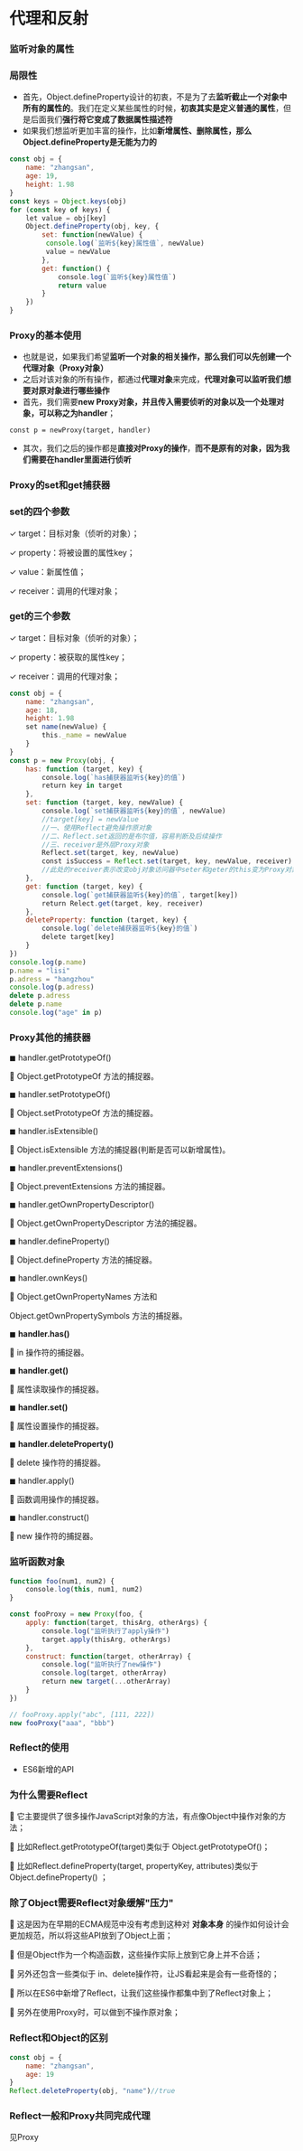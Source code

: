 # 代理和反射

### 监听对象的属性

### 局限性

- 首先，Object.defineProperty设计的初衷，不是为了去**监听截止一个对象中所有的属性的**。我们在定义某些属性的时候，**初衷其实是定义普通的属性**，但是后面我们**强行将它变成了数据属性描述符**
- 如果我们想监听更加丰富的操作，比如**新增属性、删除属性，那么Object.defineProperty是无能为力的**

```jsx
const obj = {
    name: "zhangsan",
    age: 19,
    height: 1.98
}
const keys = Object.keys(obj)
for (const key of keys) {
    let value = obj[key]
    Object.defineProperty(obj, key, {
        set: function(newValue) {
         console.log(`监听${key}属性值`, newValue)
         value = newValue
        },
        get: function() {
            console.log(`监听${key}属性值`)
            return value
        }
    })
}
```

### Proxy的基本使用

- 也就是说，如果我们希望**监听一个对象的相关操作，那么我们可以先创建一个代理对象（Proxy对象）**
- 之后对该对象的所有操作，都通过**代理对象**来完成，**代理对象可以监听我们想要对原对象进行哪些操作**
- 首先，我们需要**new Proxy对象，并且传入需要侦听的对象以及一个处理对象，可以称之为handler**；

`const p = newProxy(target, handler)`

- 其次，我们之后的操作都是**直接对Proxy的操作**，**而不是原有的对象，因为我们需要在handler里面进行侦听**

### Proxy的set和get捕获器

### set的四个参数

✓ target：目标对象（侦听的对象）；

✓ property：将被设置的属性key；

✓ value：新属性值；

✓ receiver：调用的代理对象；

### get的三个参数

✓ target：目标对象（侦听的对象）；

✓ property：被获取的属性key；

✓ receiver：调用的代理对象；

```jsx
const obj = {
    name: "zhangsan",
    age: 18,
    height: 1.98
    set name(newValue) {
        this._name = newValue
    }
}
const p = new Proxy(obj, {
    has: function (target, key) {
        console.log(`has捕获器监听${key}的值`)
        return key in target
    },
    set: function (target, key, newValue) {
        console.log(`set捕获器监听${key}的值`, newValue)
        //target[key] = newValue
        //一、使用Reflect避免操作原对象
        //二、Reflect.set返回的是布尔值，容易判断及后续操作
        //三、receiver是外层Proxy对象
        Reflect.set(target, key, newValue)
        const isSuccess = Reflect.set(target, key, newValue, receiver)
        //此处的receiver表示改变obj对象访问器中seter和geter的this变为Proxy对象
    },
    get: function (target, key) {
        console.log(`get捕获器监听${key}的值`, target[key])
        return Relect.get(target, key, receiver)
    },
    deleteProperty: function (target, key) {
        console.log(`delete捕获器监听${key}的值`)
        delete target[key]
    }
})
console.log(p.name)
p.name = "lisi"
p.adress = "hangzhou"
console.log(p.adress)
delete p.adress
delete p.name
console.log("age" in p)
```

### Proxy其他的捕获器

◼ handler.getPrototypeOf()

 Object.getPrototypeOf 方法的捕捉器。

◼ handler.setPrototypeOf()

 Object.setPrototypeOf 方法的捕捉器。

◼ handler.isExtensible()

 Object.isExtensible 方法的捕捉器(判断是否可以新增属性)。

◼ handler.preventExtensions()

 Object.preventExtensions 方法的捕捉器。

◼ handler.getOwnPropertyDescriptor()

 Object.getOwnPropertyDescriptor 方法的捕捉器。

◼ handler.defineProperty()

 Object.defineProperty 方法的捕捉器。

◼ handler.ownKeys()

 Object.getOwnPropertyNames 方法和

Object.getOwnPropertySymbols 方法的捕捉器。

◼ **handler.has()**

 in 操作符的捕捉器。

◼ **handler.get()**

 属性读取操作的捕捉器。

◼ **handler.set()**

 属性设置操作的捕捉器。

◼ **handler.deleteProperty()**

 delete 操作符的捕捉器。

◼ handler.apply()

 函数调用操作的捕捉器。

◼ handler.construct()

 new 操作符的捕捉器。

### 监听函数对象

```jsx
function foo(num1, num2) {
    console.log(this, num1, num2)
}

const fooProxy = new Proxy(foo, {
    apply: function(target, thisArg, otherArgs) {
        console.log("监听执行了apply操作")
        target.apply(thisArg, otherArgs)
    },
    construct: function(target, otherArray) {
        console.log("监听执行了new操作")
        console.log(target, otherArray)
        return new target(...otherArray)
    }
})

// fooProxy.apply("abc", [111, 222])
new fooProxy("aaa", "bbb")
```

### Reflect的使用

- ES6新增的API

### 为什么需要Reflect

 它主要提供了很多操作JavaScript对象的方法，有点像Object中操作对象的方法；

 比如Reflect.getPrototypeOf(target)类似于 Object.getPrototypeOf()；

 比如Reflect.defineProperty(target, propertyKey, attributes)类似于Object.defineProperty() ；

### 除了Object需要Reflect对象缓解"压力"

 这是因为在早期的ECMA规范中没有考虑到这种对 **对象本身** 的操作如何设计会更加规范，所以将这些API放到了Object上面；

 但是Object作为一个构造函数，这些操作实际上放到它身上并不合适；

 另外还包含一些类似于 in、delete操作符，让JS看起来是会有一些奇怪的；

 所以在ES6中新增了Reflect，让我们这些操作都集中到了Reflect对象上；

 另外在使用Proxy时，可以做到不操作原对象；

### Reflect和Object的区别

```jsx
const obj = {
    name: "zhangsan",
    age: 19
}
Reflect.deleteProperty(obj, "name")//true

```

### Reflect一般和Proxy共同完成代理

见Proxy